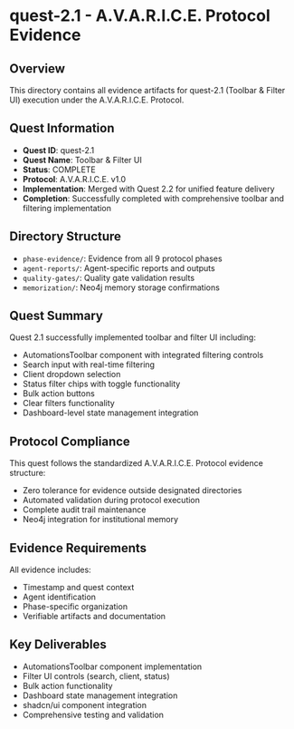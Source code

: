 # quest-2.1 - A.V.A.R.I.C.E. Protocol Evidence

## Overview

This directory contains all evidence artifacts for quest-2.1 (Toolbar & Filter UI) execution under the
A.V.A.R.I.C.E. Protocol.

## Quest Information

- **Quest ID**: quest-2.1
- **Quest Name**: Toolbar & Filter UI
- **Status**: COMPLETE
- **Protocol**: A.V.A.R.I.C.E. v1.0
- **Implementation**: Merged with Quest 2.2 for unified feature delivery
- **Completion**: Successfully completed with comprehensive toolbar and filtering implementation

## Directory Structure

- `phase-evidence/`: Evidence from all 9 protocol phases
- `agent-reports/`: Agent-specific reports and outputs
- `quality-gates/`: Quality gate validation results
- `memorization/`: Neo4j memory storage confirmations

## Quest Summary

Quest 2.1 successfully implemented toolbar and filter UI including:

- AutomationsToolbar component with integrated filtering controls
- Search input with real-time filtering
- Client dropdown selection
- Status filter chips with toggle functionality
- Bulk action buttons
- Clear filters functionality
- Dashboard-level state management integration

## Protocol Compliance

This quest follows the standardized A.V.A.R.I.C.E. Protocol evidence structure:

- Zero tolerance for evidence outside designated directories
- Automated validation during protocol execution
- Complete audit trail maintenance
- Neo4j integration for institutional memory

## Evidence Requirements

All evidence includes:

- Timestamp and quest context
- Agent identification
- Phase-specific organization
- Verifiable artifacts and documentation

## Key Deliverables

- AutomationsToolbar component implementation
- Filter UI controls (search, client, status)
- Bulk action functionality
- Dashboard state management integration
- shadcn/ui component integration
- Comprehensive testing and validation
